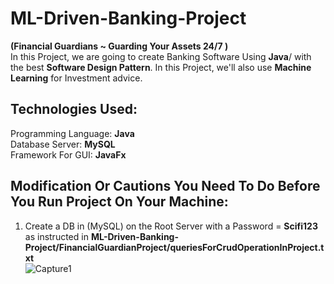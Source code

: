 # ML-Driven-Banking-Project
**(Financial Guardians ~ Guarding Your Assets 24/7 )**  
In this Project, we are going to create Banking Software Using **Java**/ with the best **Software Design Pattern**. In this Project, we'll also use **Machine Learning** for Investment advice.
## Technologies Used:
Programming Language: **Java**  
Database Server: **MySQL**  
Framework For GUI: **JavaFx**
## Modification Or Cautions You Need To Do Before You Run Project On Your Machine:
1) Create a DB in (MySQL) on the Root Server with a Password = **Scifi123** as instructed in **ML-Driven-Banking-Project/FinancialGuardianProject/queriesForCrudOperationInProject.txt**  
![Capture1](https://github.com/abdullahZahid951/ML-Driven-Banking-Project/assets/140307221/74d1cfcb-0202-4963-bb4a-5a0ab792222d)
 
